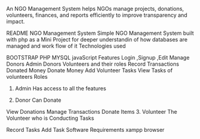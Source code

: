 

An NGO Management System helps NGOs manage projects, donations, volunteers, finances, and reports efficiently to improve transparency and impact.

README
NGO Management System
Simple NGO Management System built with php as a Mini Project for deeper understandin of how databases are managed and work flow of it Technologies used

BOOTSTRAP
PHP
MYSQL
javaScript
Features
Login ,Signup ,Edit
Manage Donors
Admin Donors Volunteers and their roles
Record Transactions Donated Money
Donate Money
Add Volunteer Tasks
View Tasks of volunteers
Roles
1. Admin
Has access to all the features

2. Donor
Can Donate

View Donations
Manage Transactions
Donate Items
3. Volunteer
The Volunteer who is Conducting Tasks

Record Tasks
Add Task
Software Requirements
xampp
browser
